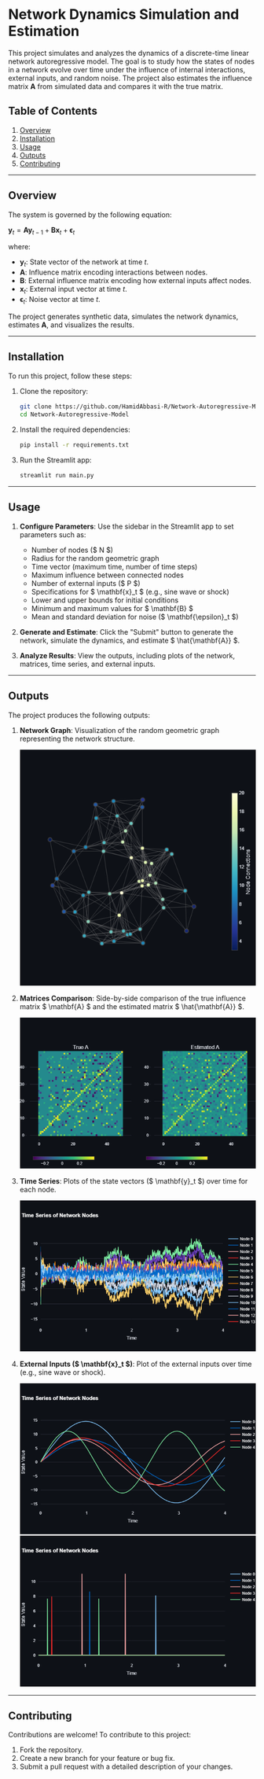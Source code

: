 # Network Dynamics Simulation and Estimation

This project simulates and analyzes the dynamics of a discrete-time linear network autoregressive model. The goal is to study how the states of nodes in a network evolve over time under the influence of internal interactions, external inputs, and random noise. The project also estimates the influence matrix $\mathbf{A}$ from simulated data and compares it with the true matrix.

## Table of Contents
1. [Overview](#overview)
2. [Installation](#installation)
3. [Usage](#usage)
4. [Outputs](#outputs)
5. [Contributing](#contributing)


---

## Overview

The system is governed by the following equation:

$\mathbf{y}_t=\mathbf{A}\mathbf{y}_{t-1}+\mathbf{B}\mathbf{x}_t+\mathbf{\epsilon}_t$

where:
- $\mathbf{y}_t$: State vector of the network at time $t$.
- $\mathbf{A}$: Influence matrix encoding interactions between nodes.
- $\mathbf{B}$: External influence matrix encoding how external inputs affect nodes.
- $\mathbf{x}_t$: External input vector at time $t$.
- $\mathbf{\epsilon}_t$: Noise vector at time $t$.

The project generates synthetic data, simulates the network dynamics, estimates $\mathbf{A}$, and visualizes the results.

---

## Installation

To run this project, follow these steps:

1. Clone the repository:
   ```bash
   git clone https://github.com/HamidAbbasi-R/Network-Autoregressive-Model.git
   cd Network-Autoregressive-Model
   ```

2. Install the required dependencies:
   ```bash
   pip install -r requirements.txt
   ```

3. Run the Streamlit app:
   ```bash
   streamlit run main.py
   ```

---

## Usage

1. **Configure Parameters**:
   Use the sidebar in the Streamlit app to set parameters such as:
   - Number of nodes ($ N $)
   - Radius for the random geometric graph
   - Time vector (maximum time, number of time steps)
   - Maximum influence between connected nodes
   - Number of external inputs ($ P $)
   - Specifications for $ \mathbf{x}_t $ (e.g., sine wave or shock)
   - Lower and upper bounds for initial conditions
   - Minimum and maximum values for $ \mathbf{B} $
   - Mean and standard deviation for noise ($ \mathbf{\epsilon}_t $)

2. **Generate and Estimate**:
   Click the "Submit" button to generate the network, simulate the dynamics, and estimate $ \hat{\mathbf{A}} $.

3. **Analyze Results**:
   View the outputs, including plots of the network, matrices, time series, and external inputs.

---

## Outputs

The project produces the following outputs:

1. **Network Graph**:
   Visualization of the random geometric graph representing the network structure.

   ![Network Graph](imgs/graph.png)

2. **Matrices Comparison**:
   Side-by-side comparison of the true influence matrix $ \mathbf{A} $ and the estimated matrix $ \hat{\mathbf{A}} $.

   ![Matrices Comparison](imgs/A_matrix.png)

3. **Time Series**:
   Plots of the state vectors ($ \mathbf{y}_t $) over time for each node.

   ![Time Series](imgs/time_series.png)

4. **External Inputs ($ \mathbf{x}_t $)**:
   Plot of the external inputs over time (e.g., sine wave or shock).

   ![External Inputs](imgs/x_t_sine.png)
   ![External Inputs](imgs/x_t_shock.png)


---

## Contributing

Contributions are welcome! To contribute to this project:

1. Fork the repository.
2. Create a new branch for your feature or bug fix.
3. Submit a pull request with a detailed description of your changes.
